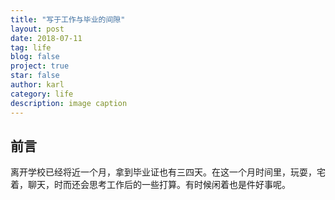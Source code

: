 ```yaml
---
title: "写于工作与毕业的间隙"
layout: post
date: 2018-07-11
tag: life
blog: false
project: true
star: false
author: karl
category: life
description: image caption
---  
```


## 前言  

离开学校已经将近一个月，拿到毕业证也有三四天。在这一个月时间里，玩耍，宅着，聊天，时而还会思考工作后的一些打算。有时候闲着也是件好事呢。  


